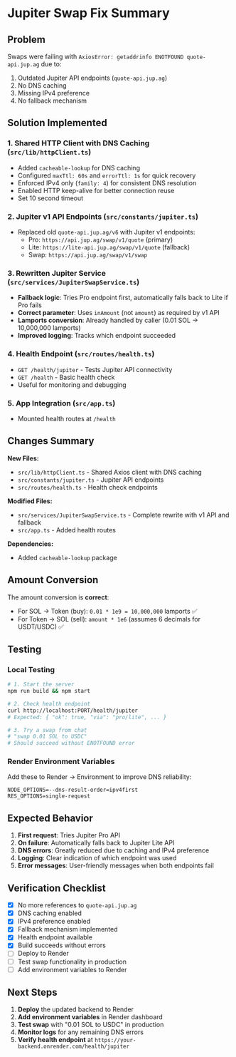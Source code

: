 # Jupiter Swap Fix Summary

## Problem
Swaps were failing with `AxiosError: getaddrinfo ENOTFOUND quote-api.jup.ag` due to:
1. Outdated Jupiter API endpoints (`quote-api.jup.ag`)
2. No DNS caching
3. Missing IPv4 preference
4. No fallback mechanism

## Solution Implemented

### 1. Shared HTTP Client with DNS Caching (`src/lib/httpClient.ts`)
- Added `cacheable-lookup` for DNS caching
- Configured `maxTtl: 60s` and `errorTtl: 1s` for quick recovery
- Enforced IPv4 only (`family: 4`) for consistent DNS resolution
- Enabled HTTP keep-alive for better connection reuse
- Set 10 second timeout

### 2. Jupiter v1 API Endpoints (`src/constants/jupiter.ts`)
- Replaced old `quote-api.jup.ag/v6` with Jupiter v1 endpoints:
  - Pro: `https://api.jup.ag/swap/v1/quote` (primary)
  - Lite: `https://lite-api.jup.ag/swap/v1/quote` (fallback)
  - Swap: `https://api.jup.ag/swap/v1/swap`

### 3. Rewritten Jupiter Service (`src/services/JupiterSwapService.ts`)
- **Fallback logic**: Tries Pro endpoint first, automatically falls back to Lite if Pro fails
- **Correct parameter**: Uses `inAmount` (not `amount`) as required by v1 API
- **Lamports conversion**: Already handled by caller (0.01 SOL → 10,000,000 lamports)
- **Improved logging**: Tracks which endpoint succeeded

### 4. Health Endpoint (`src/routes/health.ts`)
- `GET /health/jupiter` - Tests Jupiter API connectivity
- `GET /health` - Basic health check
- Useful for monitoring and debugging

### 5. App Integration (`src/app.ts`)
- Mounted health routes at `/health`

## Changes Summary

**New Files:**
- `src/lib/httpClient.ts` - Shared Axios client with DNS caching
- `src/constants/jupiter.ts` - Jupiter API endpoints
- `src/routes/health.ts` - Health check endpoints

**Modified Files:**
- `src/services/JupiterSwapService.ts` - Complete rewrite with v1 API and fallback
- `src/app.ts` - Added health routes

**Dependencies:**
- Added `cacheable-lookup` package

## Amount Conversion

The amount conversion is **correct**:
- For SOL → Token (buy): `0.01 * 1e9 = 10,000,000` lamports ✅
- For Token → SOL (sell): `amount * 1e6` (assumes 6 decimals for USDT/USDC) ✅

## Testing

### Local Testing
```bash
# 1. Start the server
npm run build && npm start

# 2. Check health endpoint
curl http://localhost:PORT/health/jupiter
# Expected: { "ok": true, "via": "pro/lite", ... }

# 3. Try a swap from chat
# "swap 0.01 SOL to USDC"
# Should succeed without ENOTFOUND error
```

### Render Environment Variables
Add these to Render → Environment to improve DNS reliability:
```
NODE_OPTIONS=--dns-result-order=ipv4first
RES_OPTIONS=single-request
```

## Expected Behavior

1. **First request**: Tries Jupiter Pro API
2. **On failure**: Automatically falls back to Jupiter Lite API
3. **DNS errors**: Greatly reduced due to caching and IPv4 preference
4. **Logging**: Clear indication of which endpoint was used
5. **Error messages**: User-friendly messages when both endpoints fail

## Verification Checklist

- [x] No more references to `quote-api.jup.ag`
- [x] DNS caching enabled
- [x] IPv4 preference enabled
- [x] Fallback mechanism implemented
- [x] Health endpoint available
- [x] Build succeeds without errors
- [ ] Deploy to Render
- [ ] Test swap functionality in production
- [ ] Add environment variables to Render

## Next Steps

1. **Deploy** the updated backend to Render
2. **Add environment variables** in Render dashboard
3. **Test swap** with "0.01 SOL to USDC" in production
4. **Monitor logs** for any remaining DNS errors
5. **Verify health endpoint** at `https://your-backend.onrender.com/health/jupiter`

